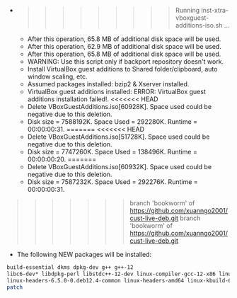 * >>>>>>>>> Running inst-xtra-vboxguest-additions-iso.sh ...
  * After this operation, 65.8 MB of additional disk space will be used.
  * After this operation, 62.9 MB of additional disk space will be used.
  * After this operation, 65.8 MB of additional disk space will be used.
  * WARNING: Use this script only if backport repository doesn't work.
  * Install VirtualBox guest additions to Shared folder/clipboard, auto window scaling, etc.
  * Assumed packages installed: bzip2 & Xserver installed.
  * VirtualBox guest additions installed: ERROR: VirtualBox guest additions installation failed!.
<<<<<<< HEAD
  * Delete VBoxGuestAdditions.iso[60928K]. Space used could be negative due to this deletion.
  * Disk size = 7588192K. Space Used = 292280K. Runtime = 00:00:00:31.
=======
<<<<<<< HEAD
  * Delete VBoxGuestAdditions.iso[51728K]. Space used could be negative due to this deletion.
  * Disk size = 7747260K. Space Used = 138496K. Runtime = 00:00:00:20.
=======
  * Delete VBoxGuestAdditions.iso[60932K]. Space used could be negative due to this deletion.
  * Disk size = 7587232K. Space Used = 292276K. Runtime = 00:00:00:31.
>>>>>>> branch 'bookworm' of https://github.com/xuanngo2001/cust-live-deb.git
>>>>>>> branch 'bookworm' of https://github.com/xuanngo2001/cust-live-deb.git
  * The following NEW packages will be installed:
  ```bash
build-essential dkms dpkg-dev g++ g++-12
libc6-dev* libdpkg-perl libstdc++-12-dev linux-compiler-gcc-12-x86 linux-headers-6.5.0-0.deb12.4-amd64
linux-headers-6.5.0-0.deb12.4-common linux-headers-amd64 linux-kbuild-6.5.0-0.deb12.4 lsb-release make
patch
  ```

